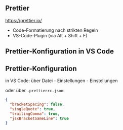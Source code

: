 ## Prettier

https://prettier.io/

- Code-Formatierung nach strikten Regeln
- VS-Code-Plugin (via Alt + Shift + F)

## Prettier-Konfiguration in VS Code

## Prettier-Konfiguration

in VS Code: über Datei - Einstellungen - Einstellungen

oder über `.prettierrc.json`:

```json
{
  "bracketSpacing": false,
  "singleQuote": true,
  "trailingComma": true,
  "jsxBracketSameLine": true
}
```
